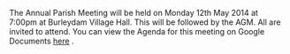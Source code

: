 <!--
.. title: 2014-05-12 Annual Parish Meeting and AGM.
.. slug: 2014-05-12-annual-parish-meeting-and-agm.
.. date: 2014-05-12 13:49:30 UTC
.. tags: news
.. category: parishcouncil, agm
.. link:
.. description:
.. type: text
-->

The Annual Parish Meeting will be held on Monday 12th May 2014 at 7:00pm at Burleydam Village Hall. This will be followed by the AGM. All are invited to attend. You can view the Agenda for this meeting on Google Documents [here](https://drive.google.com/folderview?id=0B2XEOILWjIK3RkE1aDdWSXJBTk0&usp=sharing) .
